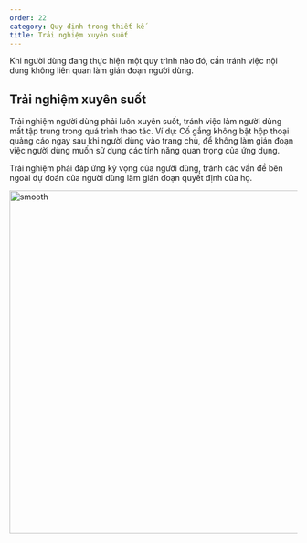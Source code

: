 ```yaml
---
order: 22
category: Quy định trong thiết kế
title: Trải nghiệm xuyên suốt
---
```


Khi người dùng đang thực hiện một quy trình nào đó, cần tránh việc nội dung không liên quan làm gián đoạn người dùng.

## Trải nghiệm xuyên suốt

Trải nghiệm người dùng phải luôn xuyên suốt, tránh việc làm người dùng mất tập trung trong quá trình thao tác.
Ví dụ: Cố gắng không bật hộp thoại quảng cáo ngay sau khi người dùng vào trang chủ, để không làm gián đoạn việc người dùng muốn sử dụng các tính năng quan trọng của ứng dụng.

Trải nghiệm phải đáp ứng kỳ vọng của người dùng, tránh các vấn đề bên ngoài dự đoán của người dùng làm gián đoạn quyết định của họ.

<img class="img-basic" src="https://salt.tikicdn.com/ts/social/cf/e9/44/a076a65a9a463af4c23ca10e6cac117a.png" alt="smooth" height="600px" />

<br />